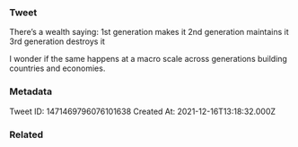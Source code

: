 ### Tweet
There’s a wealth saying:
1st generation makes it
2nd generation maintains it
3rd generation destroys it

I wonder if the same happens at a macro scale across generations building countries and economies.

### Metadata
Tweet ID: 1471469796076101638
Created At: 2021-12-16T13:18:32.000Z

### Related

